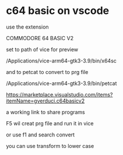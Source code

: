 # c64 basic on vscode

use the extension

COMMODORE 64 BASIC V2

set to path of vice for preview

/Applications/vice-arm64-gtk3-3.9/bin/x64sc

and to petcat to convert to prg file

/Applications/vice-arm64-gtk3-3.9/bin/petcat

https://marketplace.visualstudio.com/items?itemName=gverduci.c64basicv2

a working link to share programs

F5 wil creat prg file and run it in vice

or use f1 and search convert

you can use transform to lower case
